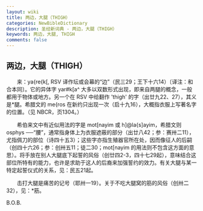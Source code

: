 ```yaml
---
layout: wiki
title: 两边，大腿（THIGH）
categories: NewBibleDictionary
description: 圣经新词典 - 两边，大腿（THIGH）
keywords: 两边，大腿, THIGH
comments: false
---
```


## 两边，大腿（THIGH）

　　来：ya{re{k[, RSV 译作坛或会幕的“边”（民三29；王下十六14）〔译注：和合本同〕。它的异体字 yar#k[a^ 大多以双数形式出现，即来自两腿的概念，一般都用于物体或地方。另一个在 RSV 中给翻作 'thigh' 的字（出廿九22、27），其义是*腿。希腊文的 me{ros 在新约只出现一次（启十九16），大概指衣服上写著名字的位置。（见 NBCR，页1304。）

　　希伯来文中有近似用法的字是 mot[nayim 或 h]@la{s]ayim，希腊文则 osphys ──“腰”，通常指身体上为衣服遮蔽的部分（出廿八42；参：赛卅二11），尤指佩刀的部位（诗四十五3）；这些字亦指生殖器官所在处，因而像征人的后嗣（创四十六26；参：创卅五11；徒二30；mot[nayim 的用法则不包含这方面的意思）。将手放在别人大腿底下起誓的风俗（创廿四2-3，四十七29起），意味结合这部位所特有的能力，也许是求助于这人的后裔来加强誓约的效力。有关大腿与某一特定起誓仪式的关系，见：民五21起。

　　击打大腿是痛苦的记号（耶卅一19）。关于不吃大腿窝的筋的风俗（创卅二32），见：*筋。

B.O.B.








